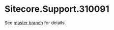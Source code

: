 # Sitecore.Support.310091

See [master branch](https://github.com/sitecoresupport/Sitecore.Support.310091) for details.